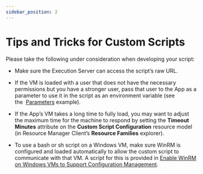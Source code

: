 ```yaml
---
sidebar_position: 2
---
```


# Tips and Tricks for Custom Scripts

Please take the following under consideration when developing your script:

- Make sure the Execution Server can access the script’s raw URL.
    
- If the VM is loaded with a user that does not have the necessary permissions but you have a stronger user, pass that user to the App as a parameter to use it in the script as an environment variable (see the  [Parameters](../custom-script-dev-for-apps/index.md#parameters) example).
    
- If the App’s VM takes a long time to fully load, you may want to adjust the maximum time for the machine to respond by setting the **Timeout Minutes** attribute on the **Custom Script Configuration** resource model (in Resource Manager Client’s **Resource Families** explorer).
    
- To use a bash or sh script on a Windows VM, make sure WinRM is configured and loaded automatically to allow the custom script to communicate with that VM. A script for this is provided in [Enable WinRM on Windows VMs to Support Configuration Management](../../enable-winrm-on-win-vm-for-cfg-mng.md).